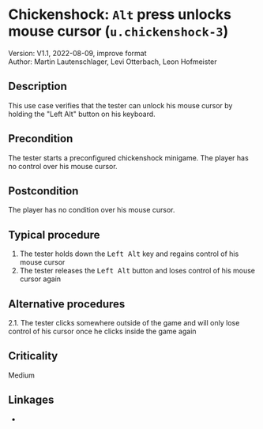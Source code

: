 # Chickenshock: `Alt` press unlocks mouse cursor (`u.chickenshock-3`)

Version: V1.1, 2022-08-09, improve format \
Author: Martin Lautenschlager, Levi Otterbach, Leon Hofmeister

## Description

This use case verifies that the tester can unlock his mouse cursor by holding the "Left Alt" button on his keyboard.

## Precondition

The tester starts a preconfigured chickenshock minigame. The player has no control over his mouse cursor.

## Postcondition

The player has no condition over his mouse cursor.

## Typical procedure

1. The tester holds down the <kbd>Left Alt</kbd> key and regains control of his mouse cursor
2. The tester releases the <kbd>Left Alt</kbd> button and loses control of his mouse cursor again

## Alternative procedures

2.1. The tester clicks somewhere outside of the game and will only lose control of his cursor once he clicks inside the game again

## Criticality

Medium

## Linkages

-

